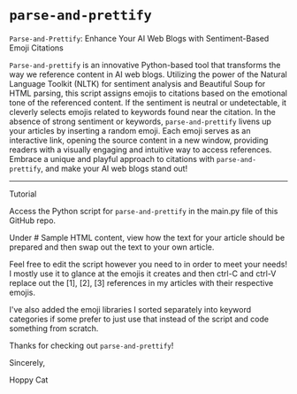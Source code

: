# `parse-and-prettify`
`Parse-and-Prettify`: Enhance Your AI Web Blogs with Sentiment-Based Emoji Citations

`Parse-and-prettify` is an innovative Python-based tool that transforms the way we reference content in AI web blogs. Utilizing the power of the Natural Language Toolkit (NLTK) for sentiment analysis and Beautiful Soup for HTML parsing, this script assigns emojis to citations based on the emotional tone of the referenced content. If the sentiment is neutral or undetectable, it cleverly selects emojis related to keywords found near the citation. In the absence of strong sentiment or keywords, `parse-and-prettify` livens up your articles by inserting a random emoji. Each emoji serves as an interactive link, opening the source content in a new window, providing readers with a visually engaging and intuitive way to access references. Embrace a unique and playful approach to citations with `parse-and-prettify`, and make your AI web blogs stand out!

---
Tutorial 

Access the Python script for `parse-and-prettify` in the main.py file of this GitHub repo. 

Under # Sample HTML content, view how the text for your article should be prepared and then swap out the text to your own article. 

Feel free to edit the script however you need to in order to meet your needs! I mostly use it to glance at the emojis it creates and then ctrl-C and ctrl-V replace out the [1], [2], [3] references in my articles with their respective emojis. 

I've also added the emoji libraries I sorted separately into keyword categories if some prefer to just use that instead of the script and code something from scratch. 

Thanks for checking out `parse-and-prettify`! 

Sincerely, 

Hoppy Cat
